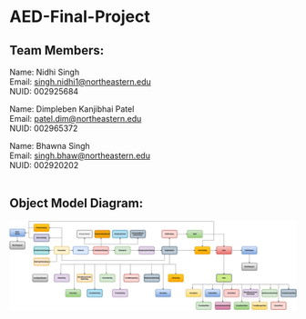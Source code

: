 # AED-Final-Project

## Team Members:
Name: Nidhi Singh <br>
Email: singh.nidhi1@northeastern.edu <br>
NUID: 002925684<br>

Name: Dimpleben Kanjibhai Patel <br>
Email: patel.dim@northeastern.edu <br>
NUID: 002965372<br>

Name: Bhawna Singh <br>
Email: singh.bhaw@northeastern.edu <br>
NUID: 002920202<br>
<br>

## Object Model Diagram:
![Model Diagram](Images/UML.png)